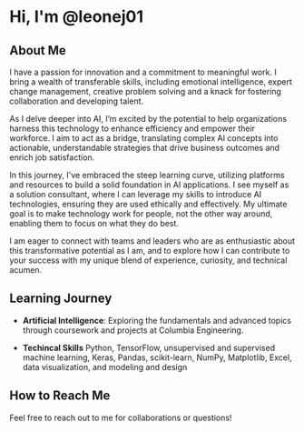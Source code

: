 # Hi, I'm @leonej01

## About Me
I have a passion for innovation and a commitment to meaningful work. I bring a wealth of transferable skills, including emotional intelligence, expert change management, creative problem solving and a knack for fostering collaboration and developing talent.

As I delve deeper into AI, I’m excited by the potential to help organizations harness this technology to enhance efficiency and empower their workforce. I aim to act as a bridge, translating complex AI concepts into actionable, understandable strategies that drive business outcomes and enrich job satisfaction.

In this journey, I've embraced the steep learning curve, utilizing platforms and resources to build a solid foundation in AI applications. I see myself as a solution consultant, where I can leverage my skills to introduce AI technologies, ensuring they are used ethically and effectively. My ultimate goal is to make technology work for people, not the other way around, enabling them to focus on what they do best.

I am eager to connect with teams and leaders who are as enthusiastic about this transformative potential as I am, and to explore how I can contribute to your success with my unique blend of experience, curiosity, and technical acumen.

## Learning Journey
- **Artificial Intelligence**: Exploring the fundamentals and advanced topics through coursework and projects at Columbia Engineering.

- **Techincal Skills**
Python, TensorFlow, unsupervised and supervised machine learning, Keras, Pandas, scikit-learn, NumPy, Matplotlib, Excel, data visualization, and modeling and design


## How to Reach Me
Feel free to reach out to me for collaborations or questions!


